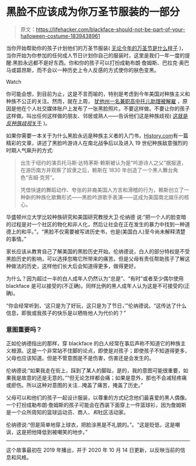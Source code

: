 # 黑脸不应该成为你万圣节服装的一部分

> 原文：<https://lifehacker.com/blackface-should-not-be-part-of-your-halloween-costume-1839438961>

当你开始帮助你的孩子计划他们的万圣节服装( [无论今年的万圣节是什么样子](https://offspring.lifehacker.com/this-map-can-help-you-decide-whether-to-go-trick-or-tre-1845128409) )，当你开始为你参加的任何成人节日计划你自己的服装时，这里是我们一年一度的提醒:黑脸永远都不是好东西。你和你的孩子可以打扮成勒布朗·詹姆斯、巴拉克·奥巴马或碧昂斯，而不会以一种历史上令人反感的方式使你的肤色变黑。

Watch

你可能会想，到目前为止，这是不言而喻的，特别是考虑到今年美国对种族主义和种族不公正的关注。然而，就在上周， [犹他州一名兼职高中托儿助理被解雇](https://www.deseret.com/utah/2020/10/8/21508449/blackface-social-media-school-jordan-district-child-care) ，原因是他在个人社交媒体账户上发布了一张黑脸照片。不要这样做。不要让你的孩子这样做。叫出任何这样做的朋友、邻居或熟人——告诉他们这是种族歧视( [这就是*反种族歧视*关于](https://lifehacker.com/the-difference-between-being-not-racist-and-anti-racist-1843834092) )。

如果你需要一本关于为什么黑脸永远是种族主义者的入门书，[History.com](https://www.history.com/news/blackface-history-racism-origins)有一篇精彩的文章，讲述了黑脸吟游诗人在南北战争后以及进入 19 世纪种族敌意强烈的时期人气飙升的方式:

> 出生于纽约的演员托马斯·达特茅斯·赖斯被认为是“吟游诗人之父”据报道，在游历南方并观察了奴隶之后，赖斯在 1830 年创造了一个黑人舞台角色“吉姆·克劳”。
> 
> 凭借快速的舞蹈动作、夸张的非裔美国人方言和滑稽的行为，赖斯创立了一种新的种族化歌舞形式——黑脸吟游歌手表演——这成为美国南北娱乐的核心。

华盛顿州立大学比较种族研究和美国研究教授大卫·伦纳德 说:“把一个人的脸变暗的过程是对一个社区的物化和非人化，然后让社会在正在发生的暴力中找到一种道德上的和平。”。“黑脸不仅需要被写进历史书，也是(美国白人)至今尚未解释清楚的事情。”

家长应该从教育自己了解美国的黑脸历史开始。伦纳德说，白人的部分特权是不受黑脸历史的影响，可以选择忽略它所带来的痛苦。但是父母有责任帮助孩子了解这种做法的历史，这样他们长大后会知道得更多，做得更好。

为什么？因为超过一半的白人成年人仍然认为“总是”、“有时”或者至少偶尔使用 blackface 是可以接受的(不正确)。同样比例的黑人成年人认为这是不可接受的(正确)。

“你会经常听到，‘这只是为了好玩，这只是为了节日，’”伦纳德说。“这传达了什么信息，即我或我孩子的快乐是以牺牲他人为代价的？”

### 意图重要吗？

正如伦纳德指出的那样，穿 blackface 的白人经常在事后声称不知道它的种族主义根源。这是一个非常站不住脚的论点，即使是对孩子；即使孩子不知道得更多，父母也应该知道。但是不管意图是不是伤害，伤害还是会发生的。

伦纳德说:“如果我走在街上，踩到了某人的脚趾，是的，我的意图可能很重要，如果我是故意的还是无意的。”“但无论怎样都会痛；如果是意外，那也不会减轻疼痛或瘀伤。所以这种对意图的关注...掩盖了痛苦，掩盖了历史。”

父母可以和他们的孩子一起设计服装，以尊重的方式纪念他们最喜爱的黑人偶像。一个打扮成勒布朗·詹姆斯的孩子可能会在西装下面穿上一件篮球衫，因为詹姆斯是一个众所周知的篮球运动员、商人、*和*社区活动家。

伦纳德说:“但是简单地穿上球衣，把脸涂黑是不礼貌的。”。“这是贬低，这是嘲讽，这是把他降低到被嘲笑的地步。”

* * *

这个故事最初在 2019 年播出，并于 2020 年 10 月 14 日更新，以反映当前的信息和风格。
